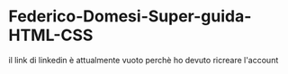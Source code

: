 # Federico-Domesi-Super-guida-HTML-CSS

il link di linkedin è attualmente vuoto perchè ho devuto ricreare l'account

